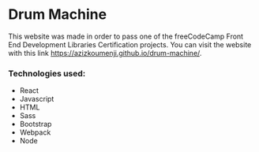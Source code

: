 # Drum Machine
This website was made in order to pass one of the freeCodeCamp Front End Development Libraries Certification projects. You can visit the website with this link https://azizkoumenji.github.io/drum-machine/.
### Technologies used:
- React
- Javascript
- HTML
- Sass
- Bootstrap
- Webpack
- Node
